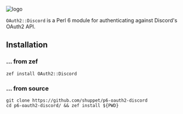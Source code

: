 ![logo](https://user-images.githubusercontent.com/12242877/87892641-8912a780-ca35-11ea-92c9-04388d5afacd.png)

`OAuth2::Discord` is a Perl 6 module for authenticating against Discord's OAuth2 API.

## Installation

### ... from zef

```
zef install OAuth2::Discord
```

### ... from source

```
git clone https://github.com/shuppet/p6-oauth2-discord
cd p6-oauth2-discord/ && zef install ${PWD}
```
